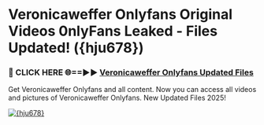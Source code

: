 # Veronicaweffer Onlyfans Original Videos 0nlyFans Leaked - Files Updated! ({hju678})

<h3>🔴 CLICK HERE 🌐==►► <a href="https://tinyurl.com/ms9xzufz" rel="nofollow">Veronicaweffer Onlyfans Updated Files</a></h3>

Get Veronicaweffer Onlyfans and all content. Now you can access all videos and pictures of Veronicaweffer Onlyfans. New Updated Files 2025!

[![{hju678}](https://i.imgur.com/PQ7UWWw.gif)](https://tinyurl.com/ms9xzufz)